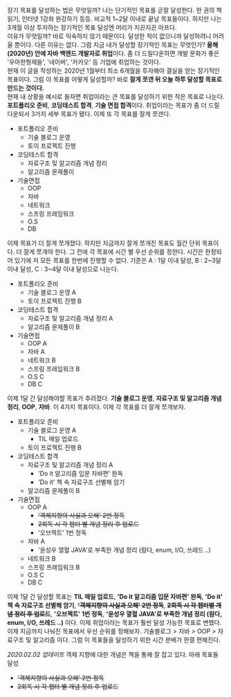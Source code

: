 장기 목표를 달성하는 법은 무엇일까? 나는 단기적인 목표를 곧잘 달성한다. 한 권의 책 읽기, 인터넷 1강좌 완강하기 등등. 비교적 1~2달 이내로 끝날 목표들이다. 하지만 나는 3개월 이상 투자하는 장기적인 목표 달성엔 머리가 지끈지끈 아프다.<br>
이유가 무엇일까? 바로 익숙하지 않기 때문이다. 달성한 적이 없으니까 달성하려니 어려울 뿐이다. 다른 이유는 없다. 그럼 지금 내가 달성할 장기적인 목표는 무엇인가? **올해(2020년) 안에 자바 백엔드 개발자로 취업**이다. 좀 더 드릴다운하면 개발 문화가 좋은 '우아한형제들', '네이버', '카카오' 등 기업에 취업하는 것이다.<br>
현재 이 글을 작성하는 2020년 1월부터 최소 6개월을 투자해야 결실을 얻는 장기적인 목표이다. 그럼 이 목표를 어떻게 달성할까? 바로 **잘게 쪼갠 뒤 오늘 하루 달성할 목표로 만드는 것이다.**<br>
 현재 내 상황을 예시로 들자면 취업이라는 큰 목표를 달성하기 위한 작은 목표로 나눈다. **포트폴리오 준비**, **코딩테스트 합격**, **기술 면접 합격**이다. 취업이라는 목표가 좀 더 드릴 다운되서 3가지 세부 목표가 됐다. 이제 또 각 목표를 잘게 쪼갠다.<br>
- 포트폴리오 준비
    - 기술 블로그 운영
    - 토이 프로젝트 진행
- 코딩테스트 합격
    - 자료구조 및 알고리즘 개념 정리
    - 알고리즘 문제풀이
- 기술면접
    - OOP
    - 자바
    - 네트워크
    - 스프링 프레임워크
    - O.S
    - DB

이제 목표가 더 잘게 쪼개졌다. 하지만 지금까지 잘게 쪼개진 목표도 월간 단위 목표이다. 더 잘게 쪼개야 한다. 그 전에 각 목표에 시간 별 우선 순위를 정한다. 시간은 한정되어 있기에 저 모든 목표를 한번에 진행할 수 없다. 기준은 A : 1달 이내 달성, B : 2\~3달 이내 달성, C : 3\~4달 이내 달성으로 나눈다.<br>
- 포트폴리오 준비
    - 기술 블로그 운영 A
    - 토이 프로젝트 진행 B
- 코딩테스트 합격
    - 자료구조 및 알고리즘 개념 정리 A
    - 알고리즘 문제풀이 B
- 기술면접
    - OOP A
    - 자바 A
    - 네트워크 B
    - 스프링 프레임워크 B
    - O.S C
    - DB C

이제 1달 간 달성해야할 목표가 추려졌다. **기술 블로그 운영**, **자료구조 및 알고리즘 개념 정리**, **OOP**, **자바**. 이 4가지 목표이다. 이제 각 목표를 더 잘게 쪼개보자.
- 포트폴리오 준비
    - 기술 블로그 운영 A
        - TIL 매일 업로드
    - 토이 프로젝트 진행 B
- 코딩테스트 합격
    - 자료구조 및 알고리즘 개념 정리 A
        - 'Do it 알고리즘 입문 자바편' 완독
        - 'Do it' 책 속 자료구조 선별해 암기
    - 알고리즘 문제풀이 B
- 기술면접
    - OOP A
        - ~~'객체지향의 사실과 오해' 2번 정독~~
        - ~~2회독 시 각 챕터 별 개념 정리 후 업로드~~
        - '오브젝트' 1번 정독
    - 자바 A
        - '윤성우 열혈 JAVA'로 부족한 개념 정리 (람다, enum, I/O, 쓰레드 ..)
    - 네트워크 B
    - 스프링 프레임워크 B
    - O.S C
    - DB C

이제 1달 간 달성할 목표는 **TIL 매일 업로드**, **'Do it 알고리즘 입문 자바편' 완독**, **'Do it' 책 속 자료구조 선별해 암기**, ~~**'객체지향의 사실과 오해' 2번 정독**~~, ~~**2회독 시 각 챕터별 개념 정리 후 업로드**~~, **'오브젝트' 1번 정독**, **'윤성우 열혈 JAVA'로 부족한 개념 정리 (람다, enum, I/O, 쓰레드 ..)** 이다. 이제 취업이라는 목표가 훨씬 달성 가능한 목표로 변했다.<br>
이제 지금까지 나눠진 목표에서 우선 순위를 정해보자. 기술블로그 > 자바 > OOP > 자료구조 및 알고리즘 이다. 그럼 이 목표들을 달성하기 위한 시간 분배가 한결 편해진다.<br>

*2020.02.02 업데이트*
객체 지향에 대한 개념은 책을 통해 잘 잡고 있다. 아래 목표들 달성
- ~~'객체지향의 사실과 오해' 2번 정독~~
- ~~2회독 시 각 챕터 별 개념 정리 후 업로드~~


